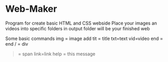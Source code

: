 # Web-Maker
Program for create basic HTML and CSS webside
Place your images an videos into specific folders
in output folder will be your finished web



Some basic commands
img = image add
tit = title
txt=text
vid=video
end = end 
/ = div
> = span
link=link
help = this message
